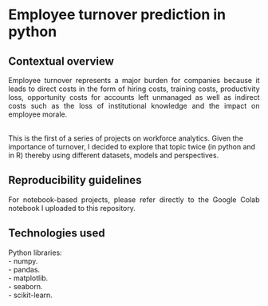 # Employee turnover prediction in python

## Contextual overview

<p align="justify">
Employee turnover represents a major burden for companies because it leads to direct costs in the form of hiring costs, training costs, productivity loss, opportunity costs for accounts left unmanaged as well as indirect costs such as the loss of institutional knowledge and the impact on employee morale. <br> <br>

This is the first of a series of projects on workforce analytics. Given the importance of turnover, I decided to explore that topic twice (in python and in R) thereby using different datasets, models and perspectives.
</p>

## Reproducibility guidelines

<p align="justify">
For notebook-based projects, please refer directly to the Google Colab notebook I uploaded to this repository.
</p>

## Technologies used

<p align="justify">
Python libraries: <br>
- numpy. <br>
- pandas. <br>
- matplotlib. <br>
- seaborn. <br>
- scikit-learn.
</p>
